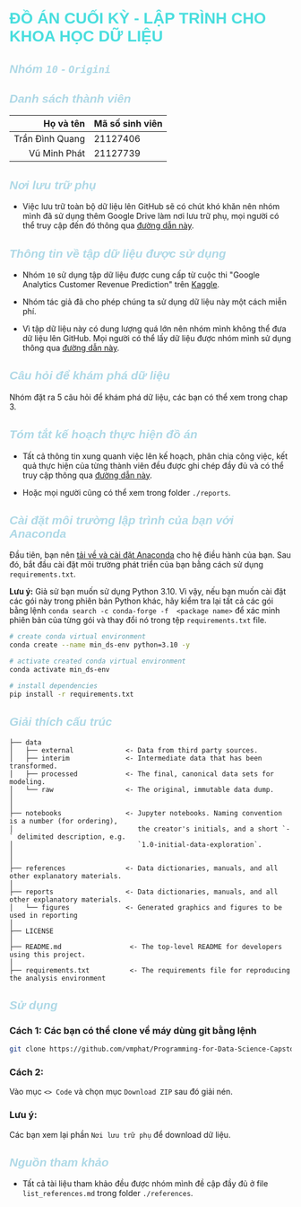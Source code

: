 <style>
    .my_title {
        font-family: 'Trebuchet MS', sans-serif;
        font-weight: bold;
        color: #4adede;
    }
    .my_header {
        font-family: Tahoma, sans-serif;
        font-weight: bold;
        color: lightblue;
        font-style: italic;
    }
</style>

<!-- -------------------------------------------------------------------- -->

<div class="my_title">

# ĐỒ ÁN CUỐI KỲ - LẬP TRÌNH CHO KHOA HỌC DỮ LIỆU

</div>

<!-- -------------------------------------------------------------------- -->

<div class="my_header">

## Nhóm `10` - `Origini`

</div>

<!-- -------------------------------------------------------------------- -->

<div class="my_header">

## Danh sách thành viên

</div>

| Họ và tên       | Mã số sinh viên |
| --------------: | :-------------  |
| Trần Đình Quang | 21127406        |
| Vũ Minh Phát    | 21127739        |

<!-- -------------------------------------------------------------------- -->

<div class="my_header">

## Nơi lưu trữ phụ

</div>

- Việc lưu trữ toàn bộ dữ liệu lên GitHub sẽ có chút khó khăn nên nhóm mình đã sử dụng thêm Google Drive làm nơi lưu trữ phụ, mọi người có thể truy cập đến đó thông qua [đường dẫn này](https://drive.google.com/drive/folders/1Bik9i9GaovlYXdHqdtKB1boVdW2uV568?usp=drive_link).

<!-- -------------------------------------------------------------------- -->

<div class="my_header">

## Thông tin về tập dữ liệu được sử dụng

</div>

- Nhóm `10` sử dụng tập dữ liệu được cung cấp từ cuộc thi "Google Analytics Customer Revenue Prediction" trên [Kaggle](https://www.kaggle.com/competitions/ga-customer-revenue-prediction/overview).

- Nhóm tác giả đã cho phép chúng ta sử dụng dữ liệu này một cách miễn phí.

- Vì tập dữ liệu này có dung lượng quá lớn nên nhóm mình không thể đưa dữ liệu lên GitHub. Mọi người có thể lấy dữ liệu được nhóm mình sử dụng thông qua [đường dẫn này](https://drive.google.com/drive/u/1/folders/1QnPcja15R4kyzS7W459Y6TJ9DcvKz5l6).

<!-- -------------------------------------------------------------------- -->

<div class="my_header">

## Câu hỏi để khám phá dữ liệu

</div>

Nhóm đặt ra 5 câu hỏi để khám phá dữ liệu, các bạn có thể xem trong chap 3.

<!-- -------------------------------------------------------------------- -->

<div class="my_header">

## Tóm tắt kế hoạch thực hiện đồ án

</div>

- Tất cả thông tin xung quanh việc lên kế hoạch, phân chia công việc, kết quả thực hiện của từng thành viên đều được ghi chép đầy đủ và có thể truy cập thông qua [đường dẫn này](https://drive.google.com/drive/folders/1rRYi0b87Tr6vhHEf1AHSWIbjotL5eZ_l?usp=drive_link).

- Hoặc mọi người cũng có thể xem trong folder `./reports`.

<!-- -------------------------------------------------------------------- -->

<div class="my_header">

## Cài đặt môi trường lập trình của bạn với Anaconda

</div>

Đầu tiên, bạn nên [tải về và cài đặt Anaconda](https://www.anaconda.com/download) cho hệ điều hành của bạn. Sau đó, bắt đầu cài đặt môi trường phát triển của bạn bằng cách sử dụng ```requirements.txt```. 

**Lưu ý:** Giả sử bạn muốn sử dụng Python 3.10. Vì vậy, nếu bạn muốn cài đặt các gói này trong phiên bản Python khác, hãy kiểm tra lại tất cả các gói bằng lệnh ```conda search -c conda-forge -f  <package name>``` để xác minh phiên bản của từng gói và thay đổi nó trong tệp ```requirements.txt``` file. 

```bash
# create conda virtual environment
conda create --name min_ds-env python=3.10 -y

# activate created conda virtual environment
conda activate min_ds-env

# install dependencies
pip install -r requirements.txt
```

<!-- -------------------------------------------------------------------- -->

<div class="my_header">

## Giải thích cấu trúc

</div>

```
├── data
│   ├── external             <- Data from third party sources.
│   ├── interim              <- Intermediate data that has been transformed.
│   ├── processed            <- The final, canonical data sets for modeling.
│   └── raw                  <- The original, immutable data dump.
│
│
├── notebooks                <- Jupyter notebooks. Naming convention is a number (for ordering),
│                               the creator's initials, and a short `-` delimited description, e.g.
│                               `1.0-initial-data-exploration`.
│
│
├── references               <- Data dictionaries, manuals, and all other explanatory materials.
│
├── reports                  <- Data dictionaries, manuals, and all other explanatory materials.
│   └── figures              <- Generated graphics and figures to be used in reporting
│
├── LICENSE
│
├── README.md                 <- The top-level README for developers using this project.
│
├── requirements.txt          <- The requirements file for reproducing the analysis environment
```

<!-- -------------------------------------------------------------------- -->

<div class="my_header">

## Sử dụng

</div>

### Cách 1: Các bạn có thể clone về máy dùng git bằng lệnh

```bash
git clone https://github.com/vmphat/Programming-for-Data-Science-Capstone-project
```

### Cách 2:

Vào mục `<> Code` và chọn mục `Download ZIP` sau đó giải nén.

### Lưu ý:

Các bạn xem lại phần `Nơi lưu trữ phụ` để download dữ liệu.

<!-- -------------------------------------------------------------------- -->

<div class="my_header">
</div>

<span style="font-family: Tahoma, sans-serif; font-weight: bold; color: lightblue; font-style: italic;">

<!-- My Header -->
## Nguồn tham khảo

</span>

- Tất cả tài liệu tham khảo đều được nhóm mình đề cập đầy đủ ở file `list_references.md` trong folder `./references`.
